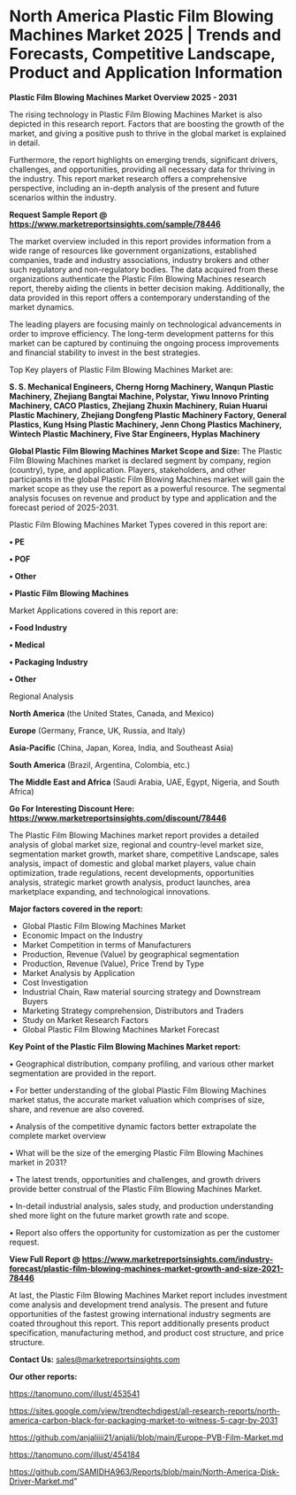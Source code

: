  # North America Plastic Film Blowing Machines Market 2025 | Trends and Forecasts, Competitive Landscape, Product and Application Information

<Strong> Plastic Film Blowing Machines Market Overview 2025 - 2031</strong>

The rising technology in Plastic Film Blowing Machines Market is also depicted in this research report. Factors that are boosting the growth of the market, and giving a positive push to thrive in the global market is explained in detail.

Furthermore, the report highlights on emerging trends, significant drivers, challenges, and opportunities, providing all necessary data for thriving in the industry. This report market research offers a comprehensive perspective, including an in-depth analysis of the present and future scenarios within the industry.

<strong>Request Sample Report @ <a href=https://www.marketreportsinsights.com/sample/78446>https://www.marketreportsinsights.com/sample/78446</a></strong>

The market overview included in this report provides information from a wide range of resources like government organizations, established companies, trade and industry associations, industry brokers and other such regulatory and non-regulatory bodies. The data acquired from these organizations authenticate the Plastic Film Blowing Machines research report, thereby aiding the clients in better decision making. Additionally, the data provided in this report offers a contemporary understanding of the market dynamics.

The leading players are focusing mainly on technological advancements in order to improve efficiency. The long-term development patterns for this market can be captured by continuing the ongoing process improvements and financial stability to invest in the best strategies.

Top Key players of Plastic Film Blowing Machines Market are:

<strong>S. S. Mechanical Engineers, Cherng Horng Machinery, Wanqun Plastic Machinery, Zhejiang Bangtai Machine, Polystar, Yiwu Innovo Printing Machinery, CACO Plastics, Zhejiang Zhuxin Machinery, Ruian Huarui Plastic Machinery, Zhejiang Dongfeng Plastic Machinery Factory, General Plastics, Kung Hsing Plastic Machinery, Jenn Chong Plastics Machinery, Wintech Plastic Machinery, Five Star Engineers, Hyplas Machinery</strong>

<strong><b>Global Plastic Film Blowing Machines Market Scope and Size:</b></strong>
The Plastic Film Blowing Machines market is declared segment by company, region (country), type, and application. Players, stakeholders, and other participants in the global Plastic Film Blowing Machines market will gain the market scope as they use the report as a powerful resource. The segmental analysis focuses on revenue and product by type and application and the forecast period of 2025-2031.

Plastic Film Blowing Machines Market Types covered in this report are:

<strong>• PE

• POF

• Other

• Plastic Film Blowing Machines</strong>

Market Applications covered in this report are:

<strong>• Food Industry

• Medical

• Packaging Industry

• Other</strong> 

Regional Analysis

<strong>North America</strong> (the United States, Canada, and Mexico)

<strong>Europe</strong> (Germany, France, UK, Russia, and Italy)

<strong>Asia-Pacific</strong> (China, Japan, Korea, India, and Southeast Asia)

<strong>South America</strong> (Brazil, Argentina, Colombia, etc.)

<strong>The Middle East and Africa</strong> (Saudi Arabia, UAE, Egypt, Nigeria, and South Africa)

<strong>Go For Interesting Discount Here: <a href=https://www.marketreportsinsights.com/discount/78446>https://www.marketreportsinsights.com/discount/78446</a></strong>

The Plastic Film Blowing Machines market report provides a detailed analysis of global market size, regional and country-level market size, segmentation market growth, market share, competitive Landscape, sales analysis, impact of domestic and global market players, value chain optimization, trade regulations, recent developments, opportunities analysis, strategic market growth analysis, product launches, area marketplace expanding, and technological innovations.

<strong><b>Major factors covered in the report:</b></strong>
<ul>
  <li>Global Plastic Film Blowing Machines Market </li>
  <li>Economic Impact on the Industry</li>
  <li>Market Competition in terms of Manufacturers</li>
  <li>Production, Revenue (Value) by geographical segmentation</li>
  <li>Production, Revenue (Value), Price Trend by Type</li>
  <li>Market Analysis by Application</li>
  <li>Cost Investigation</li>
  <li>Industrial Chain, Raw material sourcing strategy and Downstream Buyers</li>
  <li>Marketing Strategy comprehension, Distributors and Traders</li>
  <li>Study on Market Research Factors</li>
  <li>Global Plastic Film Blowing Machines Market Forecast</li>
</ul>

<strong><b>Key Point of the Plastic Film Blowing Machines Market report:</b></strong>

• Geographical distribution, company profiling, and various other market segmentation are provided in the report.

• For better understanding of the global Plastic Film Blowing Machines market status, the accurate market valuation which comprises of size, share, and revenue are also covered.

• Analysis of the competitive dynamic factors better extrapolate the complete market overview

• What will be the size of the emerging Plastic Film Blowing Machines market in 2031?

• The latest trends, opportunities and challenges, and growth drivers provide better construal of the Plastic Film Blowing Machines Market.

• In-detail industrial analysis, sales study, and production understanding shed more light on the future market growth rate and scope.

• Report also offers the opportunity for customization as per the customer request.

<strong><b>View Full Report @ <a href=https://www.marketreportsinsights.com/industry-forecast/plastic-film-blowing-machines-market-growth-and-size-2021-78446>https://www.marketreportsinsights.com/industry-forecast/plastic-film-blowing-machines-market-growth-and-size-2021-78446</a></b></strong>


At last, the Plastic Film Blowing Machines Market report includes investment come analysis and development trend analysis. The present and future opportunities of the fastest growing international industry segments are coated throughout this report. This report additionally presents product specification, manufacturing method, and product cost structure, and price structure.

<strong>Contact Us:</strong>
sales@marketreportsinsights.com

<strong>Our other reports:</strong>

<a href=https://tanomuno.com/illust/453541>https://tanomuno.com/illust/453541</a>

<a href=https://sites.google.com/view/trendtechdigest/all-research-reports/north-america-carbon-black-for-packaging-market-to-witness-5-cagr-by-2031>https://sites.google.com/view/trendtechdigest/all-research-reports/north-america-carbon-black-for-packaging-market-to-witness-5-cagr-by-2031</a>

<a href=https://github.com/anjaliiii21/anjalii/blob/main/Europe-PVB-Film-Market.md>https://github.com/anjaliiii21/anjalii/blob/main/Europe-PVB-Film-Market.md</a>

<a href=https://tanomuno.com/illust/454184>https://tanomuno.com/illust/454184</a>

<a href=https://github.com/SAMIDHA963/Reports/blob/main/North-America-Disk-Driver-Market.md>https://github.com/SAMIDHA963/Reports/blob/main/North-America-Disk-Driver-Market.md</a>"
